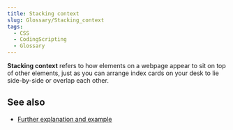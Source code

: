 ```yaml
---
title: Stacking context
slug: Glossary/Stacking_context
tags:
  - CSS
  - CodingScripting
  - Glossary
---
```

**Stacking context** refers to how elements on a webpage appear to sit on top of other elements, just as you can arrange index cards on your desk to lie side-by-side or overlap each other.

## See also

- [Further explanation and example](/en-US/docs/Web/CSS/CSS_Positioning/Understanding_z_index/The_stacking_context)
